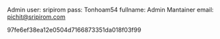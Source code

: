

Admin 
user: sripirom
pass: Tonhoam54
fullname: Admin Mantainer
email: pichit@sripirom.com



97fe6ef38ea12e0504d7166873351da018f03f99